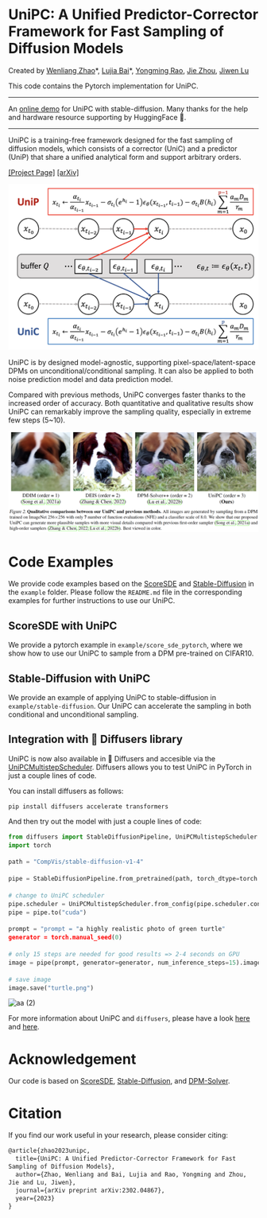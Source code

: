# UniPC: A Unified Predictor-Corrector Framework for Fast Sampling of Diffusion Models

Created by [Wenliang Zhao](https://wl-zhao.github.io/)\*, [Lujia Bai](https://openreview.net/profile?id=~Lujia_Bai1)*, [Yongming Rao](https://raoyongming.github.io/), [Jie Zhou](https://scholar.google.com/citations?user=6a79aPwAAAAJ&hl=en&authuser=1), [Jiwen Lu](https://scholar.google.com/citations?user=TN8uDQoAAAAJ&hl=en&authuser=1)

This code contains the Pytorch implementation for UniPC.

---
An [online demo](https://huggingface.co/spaces/wl-zhao/unipc_sdm) for UniPC with stable-diffusion. Many thanks for the help and hardware resource supporting by HuggingFace 🤗.

---

UniPC is a training-free framework designed for the fast sampling of diffusion models, which consists of a corrector (UniC) and a predictor (UniP) that share a unified analytical form and support arbitrary orders.

[[Project Page]](https://unipc.ivg-research.xyz/) [[arXiv]](https://arxiv.org/abs/2302.04867)

![intro](assets/intro.png)

UniPC is by designed model-agnostic, supporting pixel-space/latent-space DPMs on unconditional/conditional sampling. It can also be applied to both noise prediction model and data prediction model. 

Compared with previous methods, UniPC converges faster thanks to the increased order of accuracy. Both quantitative and qualitative results show UniPC can remarkably improve the sampling quality, especially in extreme few steps (5~10).

![demo](assets/demo.png)

# Code Examples
We provide code examples based on the [ScoreSDE](https://github.com/yang-song/score_sde) and [Stable-Diffusion](https://github.com/CompVis/stable-diffusion) in the `example` folder. Please follow the `README.md` file in the corresponding examples for further instructions to use our UniPC.
## ScoreSDE with UniPC
We provide a pytorch example in `example/score_sde_pytorch`, where we show how to use our UniPC to sample from a DPM pre-trained on CIFAR10.

## Stable-Diffusion with UniPC

We provide an example of applying UniPC to stable-diffusion in `example/stable-diffusion`. Our UniPC can accelerate the sampling in both conditional and unconditional sampling.

## Integration with 🤗 Diffusers library

UniPC is now also available in 🧨 Diffusers and accesible via the [UniPCMultistepScheduler](https://huggingface.co/docs/diffusers/main/en/api/schedulers/unipc).
Diffusers allows you to test UniPC in PyTorch in just a couple lines of code.

You can install diffusers as follows:

```
pip install diffusers accelerate transformers
```

And then try out the model with just a couple lines of code:

```python
from diffusers import StableDiffusionPipeline, UniPCMultistepScheduler
import torch

path = "CompVis/stable-diffusion-v1-4"

pipe = StableDiffusionPipeline.from_pretrained(path, torch_dtype=torch.float16)

# change to UniPC scheduler
pipe.scheduler = UniPCMultistepScheduler.from_config(pipe.scheduler.config)
pipe = pipe.to("cuda")

prompt = "prompt = "a highly realistic photo of green turtle"
generator = torch.manual_seed(0)

# only 15 steps are needed for good results => 2-4 seconds on GPU
image = pipe(prompt, generator=generator, num_inference_steps=15).images[0]

# save image
image.save("turtle.png")
```
![aa (2)](https://user-images.githubusercontent.com/23423619/219610216-5680ad47-3eeb-4aeb-8591-45363eca4d84.png)

For more information about UniPC and `diffusers`, please have a look [here](https://huggingface.co/docs/diffusers/main/en/api/schedulers/unipc) and [here](https://huggingface.co/docs/diffusers/main/en/using-diffusers/schedulers).

# Acknowledgement

Our code is based on [ScoreSDE](https://github.com/yang-song/score_sde), [Stable-Diffusion](https://github.com/CompVis/stable-diffusion), and [DPM-Solver](https://github.com/LuChengTHU/dpm-solver).

# Citation

If you find our work useful in your research, please consider citing:

```
@article{zhao2023unipc,
  title={UniPC: A Unified Predictor-Corrector Framework for Fast Sampling of Diffusion Models},
  author={Zhao, Wenliang and Bai, Lujia and Rao, Yongming and Zhou, Jie and Lu, Jiwen},
  journal={arXiv preprint arXiv:2302.04867},
  year={2023}
}
```
